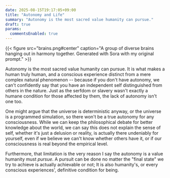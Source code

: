 ```yaml
---
date: 2025-08-15T19:17:05+09:00
title: "Autonomy and Life"
summary: "Autonomy is the most sacred value humanity can pursue."
draft: true
params:
  commentsEnabled: true
---
```

{{< figure src="brains.png#center" caption="A group of diverse brains hanging out in harmony together. Generated with Sora with my original prompt." >}}

Autonomy is the most sacred value humanity can pursue. It is what makes a human truly human, and a conscious experience distinct from a mere complex natural phenomenon -- because if you don't have autonomy, we can't confidently say that you have an independent self distinguished from others in the nature. Just as the serfdom or slavery wasn't exactly a humane condition for those affected by them, the lack of autonomy isn't one too.

One might argue that the universe is deterministic anyway, or the universe is a programmed simulation, so there won't be a true autonomy for any consciousness. While we can keep the philosophical debate for better knowledge about the world, we can say this does not explain the sense of self, whether it's just a delusion or reality, is actually there undeniably for yourself, even if we believe we can't know whether others have it, or if our consciousness is real beyond the empirical level.

Furthermore, that limitation is the very reason I say the autonomy is a value humanity must *pursue*. A pursuit can be done no matter the "final state" we try to achieve is actually achievable or not; It is also humanity's, or every conscious experiences', definitive condition for being.
